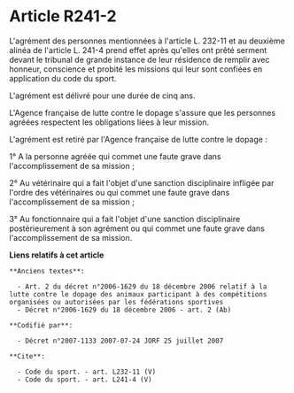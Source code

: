 # Article R241-2

L'agrément des personnes mentionnées à l'article L. 232-11 et au deuxième alinéa de l'article L. 241-4 prend effet après
qu'elles ont prêté serment devant le tribunal de grande instance de leur résidence de remplir avec honneur, conscience et
probité les missions qui leur sont confiées en application du code du sport.

L'agrément est délivré pour une durée de cinq ans.

L'Agence française de lutte contre le dopage s'assure que les personnes agréées respectent les obligations liées à leur
mission.

L'agrément est retiré par l'Agence française de lutte contre le dopage :

1° A la personne agréée qui commet une faute grave dans l'accomplissement de sa mission ;

2° Au vétérinaire qui a fait l'objet d'une sanction disciplinaire infligée par l'ordre des vétérinaires ou qui commet une
faute grave dans l'accomplissement de sa mission ;

3° Au fonctionnaire qui a fait l'objet d'une sanction disciplinaire postérieurement à son agrément ou qui commet une faute
grave dans l'accomplissement de sa mission.

**Liens relatifs à cet article**

	**Anciens textes**:

	  - Art. 2 du décret n°2006-1629 du 18 décembre 2006 relatif à la lutte contre le dopage des animaux participant à des compétitions organisées ou autorisées par les fédérations sportives
	  - Décret n°2006-1629 du 18 décembre 2006 - art. 2 (Ab)

	**Codifié par**:

	  - Décret n°2007-1133 2007-07-24 JORF 25 juillet 2007

	**Cite**:

	  - Code du sport. - art. L232-11 (V)
	  - Code du sport. - art. L241-4 (V)
